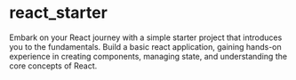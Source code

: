 # react_starter
Embark on your React journey with a simple starter project that introduces you to the fundamentals. Build a basic react application, gaining hands-on experience in creating components, managing state, and understanding the core concepts of React.
